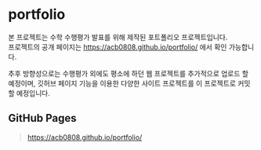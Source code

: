 # portfolio
본 프로젝트는 수학 수행평가 발표를 위해 제작된 포트폴리오 프로젝트입니다.\
프로젝트의 공개 페이지는 
https://acb0808.github.io/portfolio/
에서 확인 가능합니다.

추후 방향성으로는 수행평가 외에도 평소에 하던 웹 프로젝트를 추가적으로 업로드 할 예정이며, 깃허브 페이지 기능을 이용한 다양한 사이트 프로젝트를 이 프로젝트로 커밋할 예정입니다.

## GitHub Pages
> https://acb0808.github.io/portfolio/